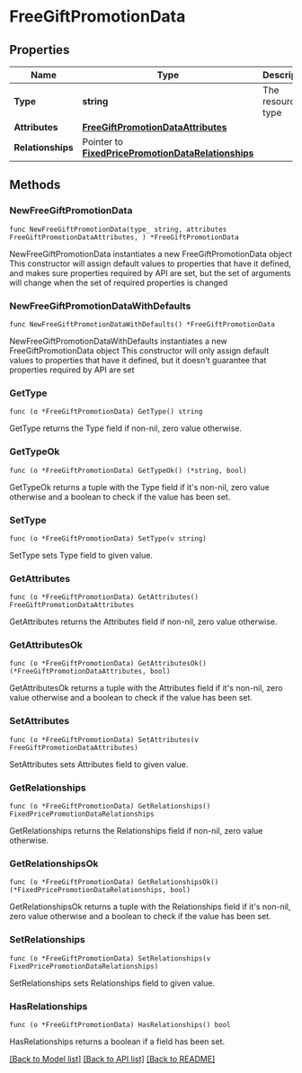 # FreeGiftPromotionData

## Properties

Name | Type | Description | Notes
------------ | ------------- | ------------- | -------------
**Type** | **string** | The resource&#39;s type | [default to "free_gift_promotions"]
**Attributes** | [**FreeGiftPromotionDataAttributes**](FreeGiftPromotionDataAttributes.md) |  | 
**Relationships** | Pointer to [**FixedPricePromotionDataRelationships**](FixedPricePromotionDataRelationships.md) |  | [optional] 

## Methods

### NewFreeGiftPromotionData

`func NewFreeGiftPromotionData(type_ string, attributes FreeGiftPromotionDataAttributes, ) *FreeGiftPromotionData`

NewFreeGiftPromotionData instantiates a new FreeGiftPromotionData object
This constructor will assign default values to properties that have it defined,
and makes sure properties required by API are set, but the set of arguments
will change when the set of required properties is changed

### NewFreeGiftPromotionDataWithDefaults

`func NewFreeGiftPromotionDataWithDefaults() *FreeGiftPromotionData`

NewFreeGiftPromotionDataWithDefaults instantiates a new FreeGiftPromotionData object
This constructor will only assign default values to properties that have it defined,
but it doesn't guarantee that properties required by API are set

### GetType

`func (o *FreeGiftPromotionData) GetType() string`

GetType returns the Type field if non-nil, zero value otherwise.

### GetTypeOk

`func (o *FreeGiftPromotionData) GetTypeOk() (*string, bool)`

GetTypeOk returns a tuple with the Type field if it's non-nil, zero value otherwise
and a boolean to check if the value has been set.

### SetType

`func (o *FreeGiftPromotionData) SetType(v string)`

SetType sets Type field to given value.


### GetAttributes

`func (o *FreeGiftPromotionData) GetAttributes() FreeGiftPromotionDataAttributes`

GetAttributes returns the Attributes field if non-nil, zero value otherwise.

### GetAttributesOk

`func (o *FreeGiftPromotionData) GetAttributesOk() (*FreeGiftPromotionDataAttributes, bool)`

GetAttributesOk returns a tuple with the Attributes field if it's non-nil, zero value otherwise
and a boolean to check if the value has been set.

### SetAttributes

`func (o *FreeGiftPromotionData) SetAttributes(v FreeGiftPromotionDataAttributes)`

SetAttributes sets Attributes field to given value.


### GetRelationships

`func (o *FreeGiftPromotionData) GetRelationships() FixedPricePromotionDataRelationships`

GetRelationships returns the Relationships field if non-nil, zero value otherwise.

### GetRelationshipsOk

`func (o *FreeGiftPromotionData) GetRelationshipsOk() (*FixedPricePromotionDataRelationships, bool)`

GetRelationshipsOk returns a tuple with the Relationships field if it's non-nil, zero value otherwise
and a boolean to check if the value has been set.

### SetRelationships

`func (o *FreeGiftPromotionData) SetRelationships(v FixedPricePromotionDataRelationships)`

SetRelationships sets Relationships field to given value.

### HasRelationships

`func (o *FreeGiftPromotionData) HasRelationships() bool`

HasRelationships returns a boolean if a field has been set.


[[Back to Model list]](../README.md#documentation-for-models) [[Back to API list]](../README.md#documentation-for-api-endpoints) [[Back to README]](../README.md)


